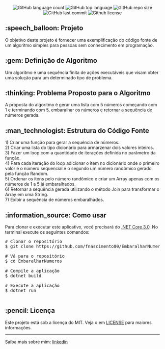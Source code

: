 <div id="readme" class="Box-body readme blob js-code-block-container">
<article class="markdown-body entry-content p-3 p-md-6" itemprop="text">
<p align="center">
    <img alt="GitHub language count" src="https://img.shields.io/github/languages/count/fnascimento00/EmbaralharNumeros">
    <img alt="GitHub top language" src="https://img.shields.io/github/languages/top/fnascimento00/EmbaralharNumeros">
    <img alt="GitHub repo size" src="https://img.shields.io/github/repo-size/fnascimento00/EmbaralharNumeros">
    <img alt="GitHub last commit" src="https://img.shields.io/github/last-commit/fnascimento00/EmbaralharNumeros">
    <img alt="Github license" src="https://img.shields.io/github/license/fnascimento00/EmbaralharNumeros">
</p>
<h2>:speech_balloon: Projeto</h2>
<p>
    O objetivo deste projeto é fornecer uma exemplificação do código fonte de um algoritmo simples para pessoas sem conhecimento em programação.
</p>
<h2>:gem: Definição de Algoritmo</h2>
<p>Um algoritmo é uma sequência finita de ações executáveis que visam obter uma solução para um determinado tipo de problema.</p>
<h2>:thinking: Problema Proposto para o Algoritmo</h2>
<p>A proposta do algoritmo é gerar uma lista com 5 números começando com 1 e terminando com 5, embaralhar os números e retornar a sequência de números gerada.</p>
<h2>:man_technologist: Estrutura do Código Fonte</h2>
<span class="pl-c"><span class="pl-c">1)</span> Criar uma função para gerar a sequência de números.</span><br/>
<span class="pl-c"><span class="pl-c">2)</span> Criar uma lista do tipo dicionário para armarzenar dois valores inteiros.</span><br/>
<span class="pl-c"><span class="pl-c">3)</span> Fazer um loop com a quantidade de iterações definida no parâmetro da função.</span><br/>
<span class="pl-c"><span class="pl-c">4)</span> Para cada iteração do loop adicionar o item no dicionário onde o primeiro valor é o número sequencial e o segundo um número randômico gerado pela função Random.</span><br/>
<span class="pl-c"><span class="pl-c">5)</span> Ordenar os itens pelo número randômico e criar um Array apenas com os números de 1 a 5 já embaralhados.</span><br/>
<span class="pl-c"><span class="pl-c">6)</span> Retornar a sequência gerada utilizando o método Join para transformar o Array em uma String.</span><br/>
<span class="pl-c"><span class="pl-c">7)</span> Exibir a sequência de números embaralhados.</span>
<h2>:information_source:</a> Como usar </h2>
<p>Para clonar e executar este aplicativo, você precisará do <a href="https://dotnet.microsoft.com/en-us/download/dotnet/3.0" rel="nofollow">.NET Core 3.0</a>. No terminal execute os seguintes comandos:</p>
<div class="highlight highlight-source-shell">
<pre><span class="pl-c"><span class="pl-c">#</span> Clonar o repositório</span>
$ git clone https://github.com/fnascimento00/EmbaralharNumeros <br/>
<span class="pl-c"><span class="pl-c">#</span> Vá para o repositório</span>
$ <span class="pl-c1">cd</span> EmbaralharNumeros <br/>
<span class="pl-c"><span class="pl-c">#</span> Compile a aplicação</span>
$ dotnet build <br/>
<span class="pl-c"><span class="pl-c">#</span> Execute a aplicação</span>
$ dotnet run <br/>
</div>
<h2>:pencil: Licença</h2>
<p>Este projeto está sob a licença do MIT. Veja o em <a href="https://github.com/fnascimento00/EmbaralharNumeros/blob/master/LICENSE.txt" rel="nofollow">LICENSE</a> para maiores informações.</p>
<hr>
<p>Saiba mais sobre mim: <a href="https://www.linkedin.com/in/flávio-nascimento-8089a232/" rel="nofollow">linkedin</a></p>
</article>
</div>
